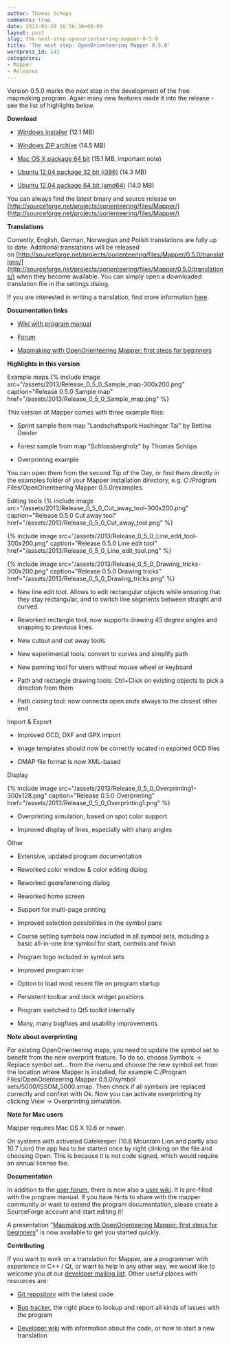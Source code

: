 ```yaml
---
author: Thomas Schöps
comments: true
date: 2013-03-29 16:56:36+00:00
layout: post
slug: the-next-step-openorienteering-mapper-0-5-0
title: 'The next step: OpenOrienteering Mapper 0.5.0'
wordpress_id: 141
categories:
- Mapper
- Releases
---
```


Version 0.5.0 marks the next step in the development of the free mapmaking program. Again many new features made it into the release - see the list of highlights below.

****Download****



	
  * [Windows installer](http://sourceforge.net/projects/oorienteering/files/Mapper/0.5.0/openorienteering-mapper_0.5.0-Windows-x86.exe/download) (12.1 MB)

	
  * [Windows ZIP archive](http://sourceforge.net/projects/oorienteering/files/Mapper/0.5.0/openorienteering-mapper_0.5.0-Windows-x86.zip/download) (14.5 MB)

	
  * [Mac OS X package 64 bit](http://sourceforge.net/projects/oorienteering/files/Mapper/0.5.0/openorienteering-mapper_0.5.0-Darwin-x64.dmg/download) (15.1 MB, important note)

	
  * [Ubuntu 12.04 package 32 bit (i386)](http://sourceforge.net/projects/oorienteering/files/Mapper/0.5.0/openorienteering-mapper_0.5.0-precise_i386.deb/download) (14.3 MB)

	
  * [Ubuntu 12.04 package 64 bit (amd64)](http://sourceforge.net/projects/oorienteering/files/Mapper/0.5.0/openorienteering-mapper_0.5.0-precise_amd64.deb/download) (14.0 MB)


You can always find the latest binary and source release on
[http://sourceforge.net/projects/oorienteering/files/Mapper/](http://sourceforge.net/projects/oorienteering/files/Mapper/)

**Translations**

Currently, English, German, Norwegian and Polish translations are fully up to date.
Additional translations will be released on [http://sourceforge.net/projects/oorienteering/files/Mapper/0.5.0/translations/](http://sourceforge.net/projects/oorienteering/files/Mapper/0.5.0/translations/) when they become available. You can simply open a downloaded translation file in the settings dialog.

If you are interested in writing a translation, find more information [here](http://sourceforge.net/apps/mediawiki/oorienteering/index.php?title=Translation).

**Documentation links**



	
  * [Wiki with program manual](https://sourceforge.net/p/oorienteering/wiki/Home/)

	
  * [Forum](https://sourceforge.net/p/oorienteering/discussion/mapper/)

	
  * [Mapmaking with OpenOrienteering Mapper: first steps for beginners](/assets/2013/Mapmaking-first-steps.pdf)


**Highlights in this version**

Example maps
{% include image src="/assets/2013/Release_0_5_0_Sample_map-300x200.png" caption="Release 0.5.0 Sample map" href="/assets/2013/Release_0_5_0_Sample_map.png" %}

This version of Mapper comes with three example files:



	
  * Sprint sample from map "Landschaftspark Hachinger Tal" by Bettina Deixler

	
  * Forest sample from map "Schlossbergholz" by Thomas Schöps

	
  * Overprinting example


You can open them from the second Tip of the Day, or find them directly in the examples folder of your Mapper installation directory, e.g. C:/Program Files/OpenOrienteering Mapper 0.5.0/examples.

Editing tools
{% include image src="/assets/2013/Release_0_5_0_Cut_away_tool-300x200.png" caption="Release 0.5.0 Cut away tool" href="/assets/2013/Release_0_5_0_Cut_away_tool.png" %}


{% include image src="/assets/2013/Release_0_5_0_Line_edit_tool-300x200.png" caption="Release 0.5.0 Line edit tool" href="/assets/2013/Release_0_5_0_Line_edit_tool.png" %}

{% include image src="/assets/2013/Release_0_5_0_Drawing_tricks-300x200.png" caption="Release 0.5.0 Drawing tricks" href="/assets/2013/Release_0_5_0_Drawing_tricks.png" %}



	
  * New line edit tool. Allows to edit rectangular objects while ensuring that they stay rectangular, and to switch line segments between straight and curved.

	
  * Reworked rectangle tool, now supports drawing 45 degree angles and snapping to previous lines.

	
  * New cutout and cut away tools

	
  * New experimental tools: convert to curves and simplify path

	
  * New panning tool for users without mouse wheel or keyboard

	
  * Path and rectangle drawing tools: Ctrl+Click on existing objects to pick a direction from them

	
  * Path closing tool: now connects open ends always to the closest other end


Import & Export



	
  * Improved OCD, DXF and GPX import

	
  * Image templates should now be correctly located in exported OCD files

	
  * OMAP file format is now XML-based


Display

{% include image src="/assets/2013/Release_0_5_0_Overprinting1-300x128.png" caption="Release 0.5.0 Overprinting" href="/assets/2013/Release_0_5_0_Overprinting1.png" %}



	
  * Overprinting simulation, based on spot color support

	
  * Improved display of lines, especially with sharp angles


Other



	
  * Extensive, updated program documentation

	
  * Reworked color window & color editing dialog

	
  * Reworked georeferencing dialog

	
  * Reworked home screen

	
  * Support for multi-page printing

	
  * Improved selection possibilities in the symbol pane

	
  * Course setting symbols now included in all symbol sets, including a basic all-in-one line symbol for start, controls and finish

	
  * Program logo included in symbol sets

	
  * Improved program icon

	
  * Option to load most recent file on program startup

	
  * Persistent toolbar and dock widget positions

	
  * Program switched to Qt5 toolkit internally

	
  * Many, many bugfixes and usability improvements


**Note about overprinting**

For existing OpenOrienteering maps, you need to update the symbol set to benefit from the new overprint feature. To do so, choose Symbols -> Replace symbol set... from the menu and choose the new symbol set from the location where Mapper is installed, for example C:/Program Files/OpenOrienteering Mapper 0.5.0/symbol sets/5000/ISSOM_5000.xmap. Then check if all symbols are replaced correctly and confirm with Ok. Now you can activate overprinting by clicking View -> Overprinting simulation.

**Note for Mac users**

Mapper requires Mac OS X 10.6 or newer.

On systems with activated Gatekeeper (10.8 Mountain Lion and partly also 10.7 Lion) the app has to be started once by right clinking on the file and choosing Open. This is because it is not code signed, which would require an annual license fee.

**Documentation**

In addition to the [user forum](https://sourceforge.net/p/oorienteering/discussion/mapper/), there is now also a [user wiki](https://sourceforge.net/p/oorienteering/wiki/Home/). It is pre-filled with the program manual. If you have hints to share with the mapper community or want to extend the program documentation, please create a SourceForge account and start editing it!

A presentation "[Mapmaking with OpenOrienteering Mapper: first steps for beginners](/assets/2013/Mapmaking-first-steps.pdf)" is now available to get you started quickly.

**Contributing**

If you want to work on a translation for Mapper, are a programmer with experience in C++ / Qt, or want to help in any other way, we would like to welcome you at our [developer mailing list](https://lists.sourceforge.net/lists/listinfo/oorienteering-devel). Other useful places with resources are:



	
  * [Git repository](https://sourceforge.net/p/oorienteering/code/) with the latest code

	
  * [Bug tracker](https://sourceforge.net/p/oorienteering/tickets/), the right place to lookup and report all kinds of issues with the program

	
  * [Developer wiki](https://sourceforge.net/apps/mediawiki/oorienteering/index.php?title=Main_Page) with information about the code, or how to start a new translation


